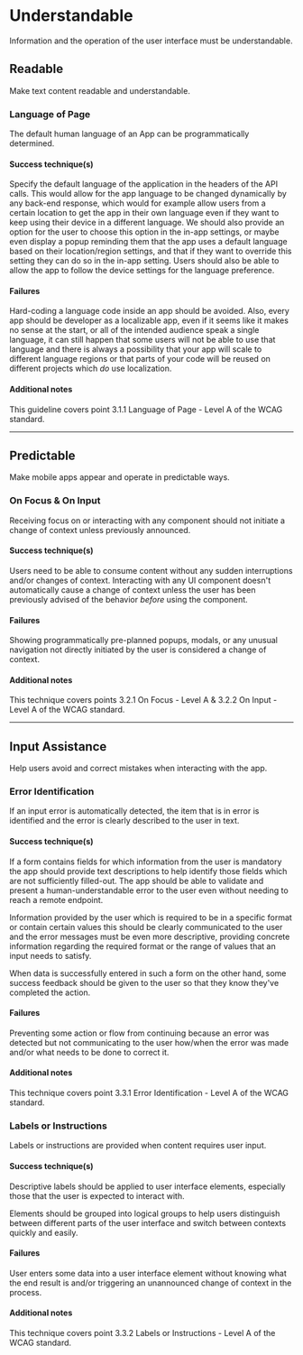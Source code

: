 # Understandable

Information and the operation of the user interface must be understandable.

## Readable

Make text content readable and understandable.

### Language of Page

The default human language of an App can be programmatically determined.

#### Success technique(s)

Specify the default language of the application in the headers of the API calls. This would allow for the app language to be changed dynamically by any back-end response, which would for example allow users from a certain location to get the app in their own language even if they want to keep using their device in a different language. We should also provide an option for the user to choose this option in the in-app settings, or maybe even display a popup reminding them that the app uses a default language based on their location/region settings, and that if they want to override this setting they can do so in the in-app setting. Users should also be able to allow the app to follow the device settings for the language preference.

#### Failures

Hard-coding a language code inside an app should be avoided. Also, every app should be developer as a localizable app, even if it seems like it makes no sense at the start, or all of the intended audience speak a single language, it can still happen that some users will not be able to use that language and there is always a possibility that your app will scale to different language regions or that parts of your code will be reused on different projects which _do_ use localization.

#### Additional notes

This guideline covers point 3.1.1 Language of Page - Level A of the WCAG standard.

---

## Predictable

Make mobile apps appear and operate in predictable ways.

### On Focus & On Input

Receiving focus on or interacting with any component should not initiate a change of context unless previously announced.

#### Success technique(s)

Users need to be able to consume content without any sudden interruptions and/or changes of context. Interacting with any UI component doesn't automatically cause a change of context unless the user has been previously advised of the behavior _before_ using the component.

#### Failures

Showing programmatically pre-planned popups, modals, or any unusual navigation not directly initiated by the user is considered a change of context.

#### Additional notes

This technique covers points 3.2.1 On Focus - Level A & 3.2.2 On Input - Level A of the WCAG standard.

---

## Input Assistance

Help users avoid and correct mistakes when interacting with the app.

### Error Identification

If an input error is automatically detected, the item that is in error is identified and the error is clearly described to the user in text.

#### Success technique(s)

If a form contains fields for which information from the user is mandatory the app should provide text descriptions to help identify those fields which are not sufficiently filled-out. The app should be able to validate and present a human-understandable error to the user even without needing to reach a remote endpoint.

Information provided by the user which is required to be in a specific format or contain certain values this should be clearly communicated to the user and the error messages must be even more descriptive, providing concrete information regarding the required format or the range of values that an input needs to satisfy.

When data is successfully entered in such a form on the other hand, some success feedback should be given to the user so that they know they've completed the action.

#### Failures

Preventing some action or flow from continuing because an error was detected but not communicating to the user how/when the error was made and/or what needs to be done to correct it.

#### Additional notes

This technique covers point 3.3.1 Error Identification - Level A of the WCAG standard.

### Labels or Instructions

Labels or instructions are provided when content requires user input.

#### Success technique(s)

Descriptive labels should be applied to user interface elements, especially those that the user is expected to interact with.

Elements should be grouped into logical groups to help users distinguish between different parts of the user interface and switch between contexts quickly and easily.

#### Failures

User enters some data into a user interface element without knowing what the end result is and/or triggering an unannounced change of context in the process.

#### Additional notes

This technique covers point 3.3.2 Labels or Instructions - Level A of the WCAG standard.

